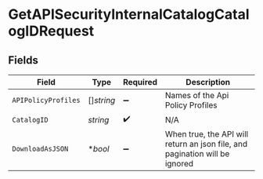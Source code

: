 # GetAPISecurityInternalCatalogCatalogIDRequest


## Fields

| Field                                                                       | Type                                                                        | Required                                                                    | Description                                                                 |
| --------------------------------------------------------------------------- | --------------------------------------------------------------------------- | --------------------------------------------------------------------------- | --------------------------------------------------------------------------- |
| `APIPolicyProfiles`                                                         | []*string*                                                                  | :heavy_minus_sign:                                                          | Names of the Api Policy Profiles                                            |
| `CatalogID`                                                                 | *string*                                                                    | :heavy_check_mark:                                                          | N/A                                                                         |
| `DownloadAsJSON`                                                            | **bool*                                                                     | :heavy_minus_sign:                                                          | When true, the API will return an json file, and pagination will be ignored |
